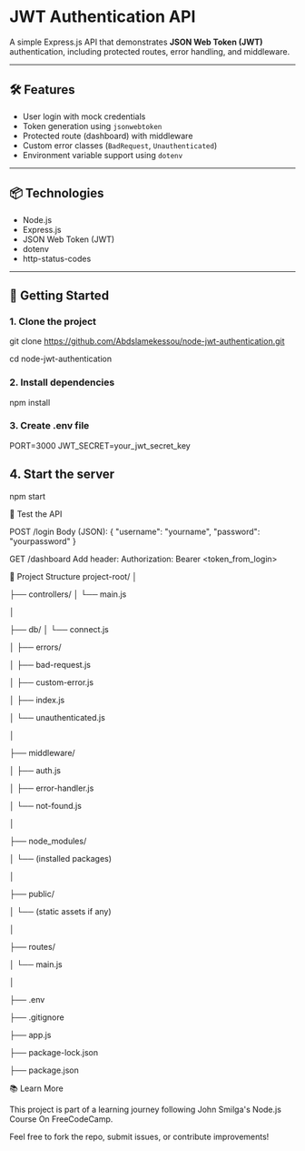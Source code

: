 # JWT Authentication API

A simple Express.js API that demonstrates **JSON Web Token (JWT)** authentication, including protected routes, error handling, and middleware.

---

## 🛠 Features

- User login with mock credentials
- Token generation using `jsonwebtoken`
- Protected route (dashboard) with middleware
- Custom error classes (`BadRequest`, `Unauthenticated`)
- Environment variable support using `dotenv`

---

## 📦 Technologies

- Node.js
- Express.js
- JSON Web Token (JWT)
- dotenv
- http-status-codes

---

## 🚀 Getting Started

### 1. Clone the project


git clone https://github.com/Abdslamekessou/node-jwt-authentication.git


cd node-jwt-authentication

### 2. Install dependencies

npm install

### 3. Create .env file

PORT=3000
JWT_SECRET=your_jwt_secret_key

## 4. Start the server
npm start

🧪 Test the API

POST /login
Body (JSON):
{
  "username": "yourname",
  "password": "yourpassword"
}

GET /dashboard
Add header:
Authorization: Bearer <token_from_login>

🧩 Project Structure
project-root/
│

├── controllers/
│   └── main.js

│

├── db/
│   └── connect.js

│
├── errors/

│   ├── bad-request.js

│   ├── custom-error.js

│   ├── index.js

│   └── unauthenticated.js

│

├── middleware/

│   ├── auth.js

│   ├── error-handler.js

│   └── not-found.js

│

├── node_modules/

│   └── (installed packages)

│

├── public/

│   └── (static assets if any)

│

├── routes/

│   └── main.js

│

├── .env

├── .gitignore

├── app.js

├── package-lock.json

├── package.json


📚 Learn More

This project is part of a learning journey following John Smilga's Node.js Course On FreeCodeCamp.

Feel free to fork the repo, submit issues, or contribute improvements!



